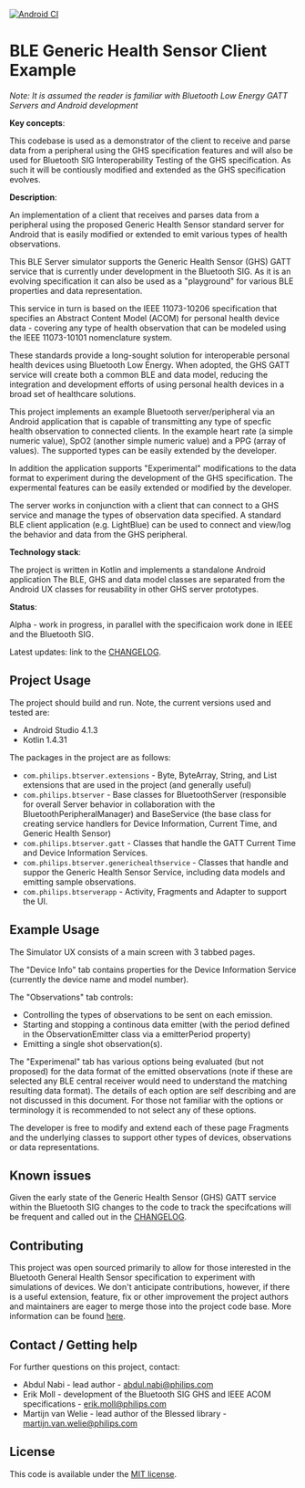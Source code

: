 [![Android CI](https://github.com/philips-internal/bluetooth-server-example/actions/workflows/android.yml/badge.svg)](https://github.com/philips-internal/bluetooth-server-example/actions/workflows/android.yml)

# BLE Generic Health Sensor Client Example

*Note: It is assumed the reader is familiar with Bluetooth Low Energy GATT Servers and Android development*


**Key concepts**:

This codebase is used as a demonstrator of the client to receive and parse data from a peripheral using the GHS specification features and will also be used for Bluetooth SIG Interoperability Testing of the GHS specification. As such it will be contiously modified and extended as the GHS specification evolves.

**Description**:  

An implementation of a client that receives and parses data from a peripheral using the proposed Generic Health Sensor standard server for Android that is easily modified or extended to emit various types of health observations.

This BLE Server simulator supports the Generic Health Sensor (GHS) GATT service that is currently under development in the Bluetooth SIG. As it is an evolving specification it can also be used as a "playground" for various BLE properties and data representation.

This service in turn is based on the IEEE 11073-10206 specification that specifies an Abstract Content Model (ACOM) for personal health device data - covering any type of health observation that can be modeled using the IEEE 11073-10101 nomenclature system.

These standards provide a long-sought solution for interoperable personal health devices using Bluetooth Low Energy. When adopted, the GHS GATT service will create both a common BLE and data model, reducing the integration and development efforts of using personal health devices in a broad set of healthcare solutions.

This project implements an example Bluetooth server/peripheral via an Android application that is capable of transmitting any type of specfic health observation to connected clients. In the example heart rate (a simple numeric value), SpO2 (another simple numeric value) and a PPG (array of values). The supported types can be easily extended by the developer.

In addition the application supports "Experimental" modifications to the data format to experiment during the development of the GHS specification.  The expermental features can be easily extended or modified by the developer.

The server works in conjunction with a client that can connect to a GHS service and manage the types of observation data specified. A standard BLE client application (e.g. LightBlue) can be used to connect and view/log the behavior and data from the GHS peripheral.

**Technology stack**: 

The project is written in Kotlin and implements a standalone Android application
The BLE, GHS and data model classes are separated from the Android UX classes for reusability in other GHS server prototypes.

**Status**:

Alpha - work in progress, in parallel with the specificaion work done in IEEE and the Bluetooth SIG.

Latest updates: link to the [CHANGELOG](CHANGELOG.md).

## Project Usage

The project should build and run. Note, the current versions used and tested are:
* Android Studio 4.1.3
* Kotlin 1.4.31

The packages in the project are as follows:
* ```com.philips.btserver.extensions``` - Byte, ByteArray, String, and List extensions that are used in the project (and generally useful)
* ```com.philips.btserver``` - Base classes for BluetoothServer (responsible for overall Server behavior in collaboration with the BluetoothPeripheralManager) and BaseService (the base class for creating service handlers for Device Information, Current Time, and Generic Health Sensor)
* ```com.philips.btserver.gatt``` - Classes that handle the GATT Current Time and Device Information Services.
* ```com.philips.btserver.generichealthservice``` - Classes that handle and suppor the Generic Health Sensor Service, including data models and emitting sample observations.
* ```com.philips.btserverapp``` - Activity, Fragments and Adapter to support the UI.

## Example Usage

The Simulator UX consists of a main screen with 3 tabbed pages.

The "Device Info" tab contains properties for the Device Information Service (currently the device name and model number).

The "Observations" tab controls:
* Controlling the types of observations to be sent on each emission.
* Starting and stopping a continous data emitter (with the period defined in the ObservationEmitter class via a emitterPeriod property)
* Emitting a single shot observation(s). 

The "Experimenal" tab has various options being evaluated (but not proposed) for the data format of the emitted observations (note if these are selected any BLE central receiver would need to understand the matching resulting data format). The details of each option are self describing and are not discussed in this document. For those not familiar with the options or terminology it is recommended to not select any of these options.

The developer is free to modify and extend each of these page Fragments and the underlying classes to support other types of devices, observations or data representations.

## Known issues

Given the early state of the Generic Health Sensor (GHS) GATT service within the Bluetooth SIG changes to the code to track the specifcations will be frequent and called out in the [CHANGELOG](CHANGELOG.md).

## Contributing

This project was open sourced primarily to allow for those interested in the Bluetooth General Health Sensor specification to experiment with simulations of devices. We don't anticipate contributions, however, if there is a useful extension, feature, fix or other improvement the project authors and maintainers are eager to merge those into the project code base. More information can be found [here](CONTRIBUTING.md).

## Contact / Getting help

For further questions on this project, contact:
* Abdul Nabi - lead author - abdul.nabi@philips.com
* Erik Moll - development of the Bluetooth SIG GHS and IEEE ACOM specifications - erik.moll@philips.com
* Martijn van Welie - lead author of the Blessed library - martijn.van.welie@philips.com

## License
This code is available under the [MIT license](LICENSE.md).
